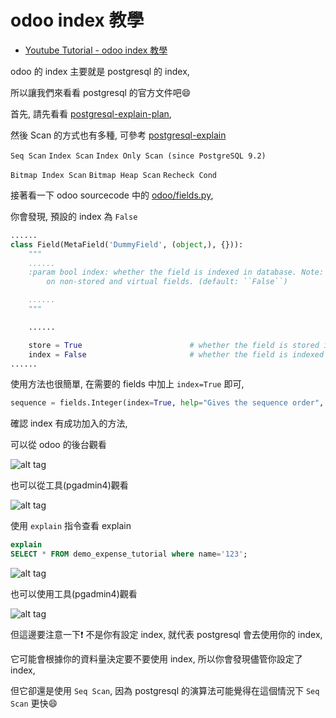 # odoo index 教學

* [Youtube Tutorial - odoo index 教學](https://youtu.be/S9jahU9aG-s)

odoo 的 index 主要就是 postgresql 的 index,

所以讓我們來看看 postgresql 的官方文件吧:smile:

首先, 請先看看 [postgresql-explain-plan](https://use-the-index-luke.com/sql/explain-plan/postgresql/operations),

然後 Scan 的方式也有多種, 可參考 [postgresql-explain](https://docs.postgresql.tw/the-sql-language/performance-tips/using-explain)

`Seq Scan` `Index Scan` `Index Only Scan (since PostgreSQL 9.2)`

`Bitmap Index Scan` `Bitmap Heap Scan` `Recheck Cond`

接著看一下 odoo sourcecode 中的 [odoo/fields.py](odoo/fields.py),

你會發現, 預設的 index 為 `False`

```python
......
class Field(MetaField('DummyField', (object,), {})):
    """
	......
    :param bool index: whether the field is indexed in database. Note: no effect
        on non-stored and virtual fields. (default: ``False``)

	......
    """

    ......

    store = True                        # whether the field is stored in database
    index = False                       # whether the field is indexed in database
......

```

使用方法也很簡單, 在需要的 fields 中加上 `index=True` 即可,

```python
sequence = fields.Integer(index=True, help="Gives the sequence order", default=1)
```

確認 index 有成功加入的方法,

可以從 odoo 的後台觀看

![alt tag](https://i.imgur.com/CfAfRxr.png)

也可以從工具(pgadmin4)觀看

![alt tag](https://i.imgur.com/VQ3ffeG.png)

使用 `explain` 指令查看 explain

```sql
explain
SELECT * FROM demo_expense_tutorial where name='123';
```

![alt tag](https://i.imgur.com/nP1W2JU.png)

也可以使用工具(pgadmin4)觀看

![alt tag](https://i.imgur.com/AKHXfym.png)

但這邊要注意一下:exclamation: 不是你有設定 index, 就代表 postgresql 會去使用你的 index,

它可能會根據你的資料量決定要不要使用 index, 所以你會發現儘管你設定了 index,

但它卻還是使用 `Seq Scan`, 因為 postgresql 的演算法可能覺得在這個情況下 `Seq Scan` 更快:smile:
